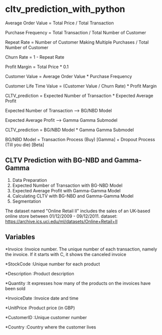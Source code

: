 # cltv_prediction_with_python

Average Order Value = Total Price / Total Transaction

Purchase Frequency = Total Transaction / Total Number of Customer

Repeat Rate = Number of Customer Making Multiple Purchases / Total Number of Customer

Churn Rate = 1 - Repeat Rate

Profit Margin = Total Price * 0.1

Customer Value = Average Order Value * Purchase Frequency

Customer Life Time Value = (Customer Value / Churn Rate) * Profit Margin

CLTV_prediction = Expected Number of Transaction * Expected Average Profit

Expected Number of Transaction    --> BG/NBD Model

Expected Average Profit           --> Gamma Gamma Submodel

CLTV_prediction = BG/NBD Model * Gamma Gamma Submodel

BG/NBD Model = Transaction Process (Buy) [Gamma] + Dropout Process (Till you die) [Beta]

## CLTV Prediction with BG-NBD and Gamma-Gamma

1. Data Preparation
2. Expected Number of Transaction with BG-NBD Model
3. Expected Average Profit with Gamma-Gamma Model
4. Calculating CLTV with BG-NBD and Gamma-Gamma Model
5. Segmentation

The dataset named "Online Retail II" includes the sales of an UK-based online store between 01/12/2009 - 09/12/2011.
dataset: https://archive.ics.uci.edu/ml/datasets/Online+Retail+II

## Variables

*Invoice       :Invoice number. The unique number of each transaction, namely the invoice. If it starts with C, it shows the canceled invoice

*StockCode     :Unique number for each product

*Description   :Product description

*Quantity      :It expresses how many of the products on the invoices have been sold

*InvoiceDate   :Invoice date and time

*UnitPrice     :Product price (in GBP)

*CustomerID    :Unique customer number

*Country       :Country where the customer lives
